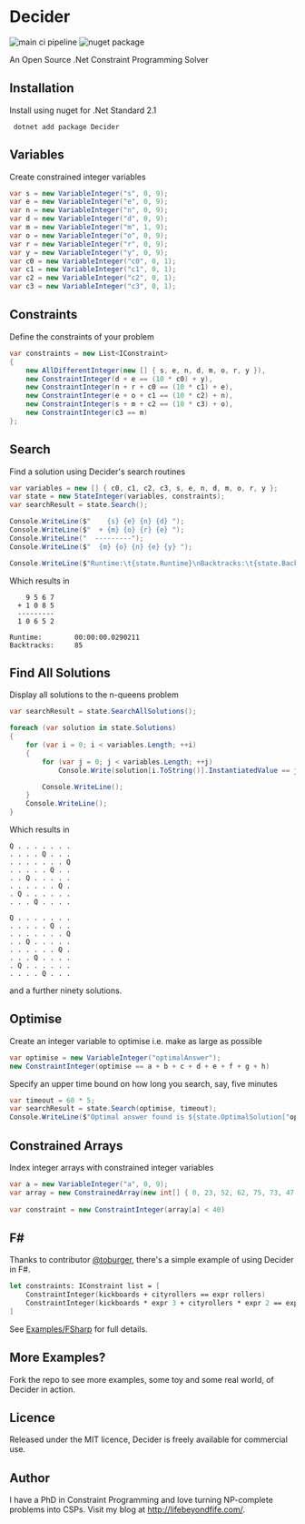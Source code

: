 Decider
=======

![main ci pipeline](https://github.com/lifebeyondfife/decider/actions/workflows/main.yml/badge.svg)
![nuget package](https://buildstats.info/nuget/Decider)

An Open Source .Net Constraint Programming Solver


Installation
------------

Install using nuget for .Net Standard 2.1

     dotnet add package Decider

Variables
---------

Create constrained integer variables

```csharp
var s = new VariableInteger("s", 0, 9);
var e = new VariableInteger("e", 0, 9);
var n = new VariableInteger("n", 0, 9);
var d = new VariableInteger("d", 0, 9);
var m = new VariableInteger("m", 1, 9);
var o = new VariableInteger("o", 0, 9);
var r = new VariableInteger("r", 0, 9);
var y = new VariableInteger("y", 0, 9);
var c0 = new VariableInteger("c0", 0, 1);
var c1 = new VariableInteger("c1", 0, 1);
var c2 = new VariableInteger("c2", 0, 1);
var c3 = new VariableInteger("c3", 0, 1);
```


Constraints
-----------

Define the constraints of your problem

```csharp
var constraints = new List<IConstraint>
{
    new AllDifferentInteger(new [] { s, e, n, d, m, o, r, y }),
    new ConstraintInteger(d + e == (10 * c0) + y),
    new ConstraintInteger(n + r + c0 == (10 * c1) + e),
    new ConstraintInteger(e + o + c1 == (10 * c2) + n),
    new ConstraintInteger(s + m + c2 == (10 * c3) + o),
    new ConstraintInteger(c3 == m)
};
```


Search
------

Find a solution using Decider's search routines

```csharp
var variables = new [] { c0, c1, c2, c3, s, e, n, d, m, o, r, y };
var state = new StateInteger(variables, constraints);
var searchResult = state.Search();

Console.WriteLine($"    {s} {e} {n} {d} ");
Console.WriteLine($"  + {m} {o} {r} {e} ");
Console.WriteLine("  ---------");
Console.WriteLine($"  {m} {o} {n} {e} {y} ");

Console.WriteLine($"Runtime:\t{state.Runtime}\nBacktracks:\t{state.Backtracks}\n");
```

Which results in

        9 5 6 7
      + 1 0 8 5
      ---------
      1 0 6 5 2

    Runtime:        00:00:00.0290211
    Backtracks:     85


Find All Solutions
------------------

Display all solutions to the n-queens problem

```csharp
var searchResult = state.SearchAllSolutions();

foreach (var solution in state.Solutions)
{
    for (var i = 0; i < variables.Length; ++i)
    {
        for (var j = 0; j < variables.Length; ++j)
            Console.Write(solution[i.ToString()].InstantiatedValue == j ? "Q " : ". ");

        Console.WriteLine();
    }
    Console.WriteLine();
}
```

Which results in

    Q . . . . . . .
    . . . . Q . . .
    . . . . . . . Q
    . . . . . Q . .
    . . Q . . . . .
    . . . . . . Q .
    . Q . . . . . .
    . . . Q . . . .

    Q . . . . . . .
    . . . . . Q . .
    . . . . . . . Q
    . . Q . . . . .
    . . . . . . Q .
    . . . Q . . . .
    . Q . . . . . .
    . . . . Q . . .


and a further ninety solutions.


Optimise
--------

Create an integer variable to optimise i.e. make as large as possible

```csharp
var optimise = new VariableInteger("optimalAnswer");
new ConstraintInteger(optimise == a + b + c + d + e + f + g + h)
```


Specify an upper time bound on how long you search, say, five minutes

```csharp
var timeout = 60 * 5;
var searchResult = state.Search(optimise, timeout);
Console.WriteLine($"Optimal answer found is ${state.OptimalSolution["optimalAnswer"]}");
```


Constrained Arrays
------------------

Index integer arrays with constrained integer variables

```csharp
var a = new VariableInteger("a", 0, 9);
var array = new ConstrainedArray(new int[] { 0, 23, 52, 62, 75, 73, 47, 20, 87, 27 });
    
var constraint = new ConstraintInteger(array[a] < 40)
```


F#
---

Thanks to contributor [@toburger](https://github.com/toburger), there's a simple example of using Decider in F#.

```fsharp
let constraints: IConstraint list = [
    ConstraintInteger(kickboards + cityrollers == expr rollers)
    ConstraintInteger(kickboards * expr 3 + cityrollers * expr 2 == expr rolls)
]
```
See [Examples/FSharp](https://github.com/lifebeyondfife/Decider/tree/main/Examples/FSharp) for full details.



More Examples?
--------------

Fork the repo to see more examples, some toy and some real world, of Decider in action.


Licence
-------

Released under the MIT licence, Decider is freely available for commercial use.


Author
------

I have a PhD in Constraint Programming and love turning NP-complete problems into CSPs. Visit my blog at http://lifebeyondfife.com/.

